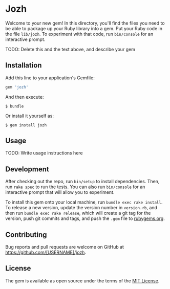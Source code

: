 # Jozh

Welcome to your new gem! In this directory, you'll find the files you need to be able to package up your Ruby library into a gem. Put your Ruby code in the file `lib/jozh`. To experiment with that code, run `bin/console` for an interactive prompt.

TODO: Delete this and the text above, and describe your gem

## Installation

Add this line to your application's Gemfile:

```ruby
gem 'jozh'
```

And then execute:

    $ bundle

Or install it yourself as:

    $ gem install jozh

## Usage

TODO: Write usage instructions here

## Development

After checking out the repo, run `bin/setup` to install dependencies. Then, run `rake spec` to run the tests. You can also run `bin/console` for an interactive prompt that will allow you to experiment.

To install this gem onto your local machine, run `bundle exec rake install`. To release a new version, update the version number in `version.rb`, and then run `bundle exec rake release`, which will create a git tag for the version, push git commits and tags, and push the `.gem` file to [rubygems.org](https://rubygems.org).

## Contributing

Bug reports and pull requests are welcome on GitHub at https://github.com/[USERNAME]/jozh.

## License

The gem is available as open source under the terms of the [MIT License](https://opensource.org/licenses/MIT).
